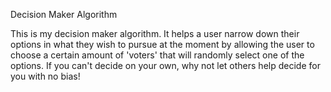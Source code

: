 Decision Maker Algorithm


This is my decision maker algorithm. 
It helps a user narrow down their options in what they wish to pursue at the moment by allowing the user to choose a certain amount of 'voters' that will randomly select one of the options. 
If you can't decide on your own, why not let others help decide for you with no bias!
